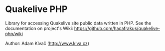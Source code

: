 Quakelive PHP
=============

Library for accessing Quakelive site public data written in PHP.
See the documentation on project's Wiki: https://github.com/hacafrakus/quakelive-php/wiki

Author: Adam Klvač (http://www.klva.cz)
